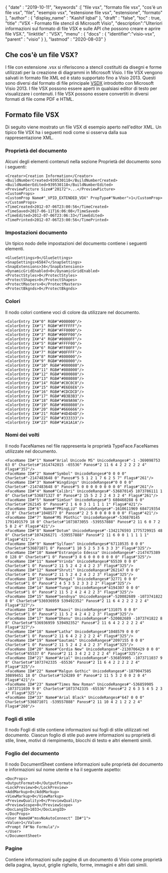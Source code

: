 {
  "date" : "2019-10-11",
  "keywords" :[ "file vsx", "formato file vsx", "cos'è un file vsx", "file", "esempio vsx", "estensione file vsx", "estensione", "formato" ],
  "author" : {
    "display_name" : "Kashif Iqbal"
},
  "draft" : "false",
  "toc" : true,
  "title" :"VSX - Formato file stencil di Microsoft Visio",
  "description":"Ulteriori informazioni sul formato di file VSX e sulle API che possono creare e aprire file VSX.",
  "linktitle" : "VSX",
  "menu" : {
    "docs" : {
	  "identifier":"visio-vsx",
      "parent" : "visio"
}
},
  "lastmod" : "2020-08-03"
}

## Che cos'è un file VSX?

I file con estensione .vsx si riferiscono a stencil costituiti da disegni e forme utilizzati per la creazione di diagrammi in Microsoft Visio. I file VSX vengono salvati in formato file XML ed è stato supportato fino a Visio 2013. Questi sono diversi dal formato di file principale [VSDX](/it/image/vsdx/) introdotto con Microsoft Visio 2013. I file VSX possono essere aperti in qualsiasi editor di testo per visualizzare i contenuti. I file VSX possono essere convertiti in diversi formati di file come PDF e HTML.

## Formato file VSX ##

Di seguito viene mostrato un file VSX di esempio aperto nell'editor XML. Un tipico file VSX ha i seguenti nodi come si osserva dalla sua rappresentazione XML.

### Proprietà del documento ###

Alcuni degli elementi contenuti nella sezione Proprietà del documento sono i seguenti:

```
<Creator>Creation Information</Creator>
<BuildNumberCreated>939530118</BuildNumberCreated>
<BuildNumberEdited>939530118</BuildNumberEdited>
<PreviewPicture Size#"20172">...</PreviewPicture>
<CustomProps>
<CustomProp Name#"_VPID_EXTENDED_VDX" PropType#"Number">1</CustomProp>
</CustomProps>
<TimeCreated>2012-07-06T23:00:56</TimeCreated>
<TimeSaved>2017-06-11T16:06:08</TimeSaved>
<TimeEdited>2012-07-06T23:06:33</TimeEdited>
<TimePrinted>2012-07-06T23:00:56</TimePrinted>
```

### Impostazioni documento ###

Un tipico nodo delle impostazioni del documento contiene i seguenti elementi.

```
<GlueSettings>9</GlueSettings>
<SnapSettings>65847</SnapSettings>
<SnapExtensions>34</SnapExtensions>
<DynamicGridEnabled>0</DynamicGridEnabled>
<ProtectStyles>0</ProtectStyles>
<ProtectShapes>0</ProtectShapes>
<ProtectMasters>0</ProtectMasters>
<ProtectBkgnds>0</ProtectBkgnds>
```

### Colori ###

Il nodo colori contiene voci di colore da utilizzare nel documento.

```
<ColorEntry IX#"0" RGB#"#000000"/>
<ColorEntry IX#"1" RGB#"#FFFFFF"/>
<ColorEntry IX#"2" RGB#"#FF0000"/>
<ColorEntry IX#"3" RGB#"#00FF00"/>
<ColorEntry IX#"4" RGB#"#0000FF"/>
<ColorEntry IX#"5" RGB#"#FFFF00"/>
<ColorEntry IX#"6" RGB#"#FF00FF"/>
<ColorEntry IX#"7" RGB#"#00FFFF"/>
<ColorEntry IX#"8" RGB#"#800000"/>
<ColorEntry IX#"9" RGB#"#008000"/>
<ColorEntry IX#"10" RGB#"#000080"/>
<ColorEntry IX#"11" RGB#"#808000"/>
<ColorEntry IX#"12" RGB#"#800080"/>
<ColorEntry IX#"13" RGB#"#008080"/>
<ColorEntry IX#"14" RGB#"#C0C0C0"/>
<ColorEntry IX#"15" RGB#"#E6E6E6"/>
<ColorEntry IX#"16" RGB#"#CDCDCD"/>
<ColorEntry IX#"17" RGB#"#B3B3B3"/>
<ColorEntry IX#"18" RGB#"#9A9A9A"/>
<ColorEntry IX#"19" RGB#"#808080"/>
<ColorEntry IX#"20" RGB#"#666666"/>
<ColorEntry IX#"21" RGB#"#4D4D4D"/>
<ColorEntry IX#"22" RGB#"#333333"/>
<ColorEntry IX#"23" RGB#"#1A1A1A"/>
```

### Nomi dei volti ###

Il nodo FaceNames nel file rappresenta le proprietà TypeFace.FaceNames utilizzate nel documento.

```
<FaceName ID#"1" Name#"Arial Unicode MS" UnicodeRanges#"-1 -369098753 63 0" CharSets#"1614742015 -65536" Panos#"2 11 6 4 2 2 2 2 2 4" Flags#"357"/>
<FaceName ID#"2" Name#"Symbol" UnicodeRanges#"0 0 0 0" CharSets#"-2147483648 0" Panos#"5 5 1 2 1 7 6 2 5 7" Flags#"261"/>
<FaceName ID#"3" Name#"Wingdings" UnicodeRanges#"0 0 0 0" CharSets#"-2147483648 0" Panos#"5 0 0 0 0 0 0 0 0 0" Flags#"261"/>
<FaceName ID#"4" Name#"Calibri" UnicodeRanges#"-536870145 1073786111 1 0" CharSets#"536871327 0" Panos#"2 15 5 2 2 2 4 3 2 4" Flags#"261"/>
<FaceName ID#"5" Name#"SimSun" UnicodeRanges#"3 680460288 6 0" CharSets#"262145 0" Panos#"2 1 6 0 3 1 1 1 1 1" Flags#"421"/>
<FaceName ID#"6" Name#"PMingLiU" UnicodeRanges#"-1610611969 684719354 22 0" CharSets#"1048577 0" Panos#"2 2 5 0 0 0 0 0 0 0" Flags#"421"/>
<FaceName ID#"7" Name#"MS PGothic" UnicodeRanges#"-536870145 1791491579 18 0" CharSets#"1073873055 -539557888" Panos#"2 11 6 0 7 2 5 8 2 4" Flags#"421"/>
<FaceName ID#"8" Name#"Dotum" UnicodeRanges#"-1342176593 1775729915 48 0" CharSets#"1074266271 -539557888" Panos#"2 11 6 0 0 1 1 1 1 1" Flags#"421"/>
<FaceName ID#"9" Name#"Sylfaen" UnicodeRanges#"67110535 0 0 0" CharSets#"536871071 0" Panos#"1 10 5 2 5 3 6 3 3 3" Flags#"325"/>
<FaceName ID#"10" Name#"Estrangelo Edessa" UnicodeRanges#"-2147475389 0 128 0" CharSets#"1 0" Panos#"3 8 6 0 0 0 0 0 0 0" Flags#"325"/>
<FaceName ID#"11" Name#"Vrinda" UnicodeRanges#"65539 0 0 0" CharSets#"1 0" Panos#"2 11 5 2 4 2 4 2 2 3" Flags#"325"/>
<FaceName ID#"12" Name#"Shruti" UnicodeRanges#"262147 0 0 0" CharSets#"1 0" Panos#"2 11 5 2 4 2 4 2 2 3" Flags#"325"/>
<FaceName ID#"13" Name#"Mangal" UnicodeRanges#"32771 0 0 0" CharSets#"1 0" Panos#"2 4 5 3 5 2 3 3 2 2" Flags#"325"/>
<FaceName ID#"14" Name#"Tunga" UnicodeRanges#"4194307 0 0 0" CharSets#"1 0" Panos#"2 11 5 2 4 2 4 2 2 3" Flags#"325"/>
<FaceName ID#"15" Name#"Sendnya" UnicodeRanges#"-520082689 -1073741822 8 0" CharSets#"536936959 539492352" Panos#"2 11 6 4 2 2 2 2 2 4" Flags#"327"/>
<FaceName ID#"16" Name#"Raavi" UnicodeRanges#"131075 0 0 0" CharSets#"1 0" Panos#"2 11 5 2 4 2 4 2 2 3" Flags#"325"/>
<FaceName ID#"17" Name#"Dhenu" UnicodeRanges#"-520082689 -1073741822 8 0" CharSets#"536936959 539492352" Panos#"2 11 6 4 2 2 2 2 2 4" Flags#"327"/>
<FaceName ID#"18" Name#"Latha" UnicodeRanges#"1048579 0 0 0" CharSets#"1 0" Panos#"2 11 6 4 2 2 2 2 2 4" Flags#"325"/>
<FaceName ID#"19" Name#"Gautami" UnicodeRanges#"2097155 0 0 0" CharSets#"1 0" Panos#"2 11 5 2 4 2 4 2 2 3" Flags#"325"/>
<FaceName ID#"20" Name#"Cordia New" UnicodeRanges#"-2130706429 0 0 0" CharSets#"65537 0" Panos#"2 11 3 4 2 2 2 2 2 4" Flags#"325"/>
<FaceName ID#"21" Name#"Arial" UnicodeRanges#"-536859905 -1073711037 9 0" CharSets#"1073742335 -65536" Panos#"2 11 6 4 2 2 2 2 2 4" Flags#"325"/>
<FaceName ID#"22" Name#"Malgun Gothic" UnicodeRanges#"-1879047505 30899451 18 0" CharSets#"524289 0" Panos#"2 11 5 3 2 0 0 2 0 4" Flags#"421"/>
<FaceName ID#"23" Name#"Times New Roman" UnicodeRanges#"-536859905 -1073711039 9 0" CharSets#"1073742335 -65536" Panos#"2 2 6 3 5 4 5 2 3 4" Flags#"325"/>
<FaceName ID#"33" Name#"Arial Black" UnicodeRanges#"647 0 0 0" CharSets#"536871071 -539557888" Panos#"2 11 10 4 2 1 2 2 2 4" Flags#"260"/>
```

### Fogli di stile ###

Il nodo Fogli di stile contiene informazioni sui fogli di stile utilizzati nel documento. Ciascun foglio di stile può avere informazioni su proprietà di stile, linee, motivi di riempimento, blocchi di testo e altri elementi simili.

### Foglio del documento ###

Il nodo DocumentSheet contiene informazioni sulle proprietà del documento e informazioni sul nome utente e ha il seguente aspetto:

```
<DocProps>
<OutputFormat>0</OutputFormat>
<LockPreview>0</LockPreview>
<AddMarkup>0</AddMarkup>
<ViewMarkup>0</ViewMarkup>
<PreviewQuality>0</PreviewQuality>
<PreviewScope>0</PreviewScope>
<DocLangID>1033</DocLangID>
</DocProps>
<User NameU#"msvNoAutoConnect" ID#"1">
<Value>1</Value>
<Prompt F#"No Formula"/>
</User>
</DocumentSheet>
```

### Pagine ###

Contiene informazioni sulle pagine di un documento di Visio come proprietà della pagina, layout, griglie righello, forme, immagini e altri dati simili.

